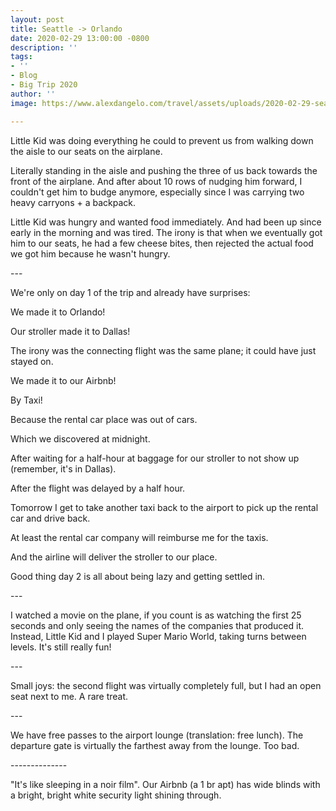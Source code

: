```yaml
---
layout: post
title: Seattle -> Orlando
date: 2020-02-29 13:00:00 -0800
description: ''
tags:
- ''
- Blog
- Big Trip 2020
author: ''
image: https://www.alexdangelo.com/travel/assets/uploads/2020-02-29-seattle-orlando-airplane-luggage.png

---
```

Little Kid was doing everything he could to prevent us from walking down the aisle to our seats on the airplane. 

Literally standing in the aisle and pushing the three of us back towards the front of the airplane. And after about 10 rows of nudging him forward, I couldn't get him to budge anymore, especially since I was carrying two heavy carryons + a backpack. 

Little Kid was hungry and wanted food immediately. And had been up since early in the morning and was tired. The irony is that when we eventually got him to our seats, he had a few cheese bites, then rejected the actual food we got him because he wasn't hungry.

\---

We're only on day 1 of the trip and already have surprises:

We made it to Orlando!

Our stroller made it to Dallas!

The irony was the connecting flight was the same plane; it could have just stayed on.

We made it to our Airbnb!

By Taxi!

Because the rental car place was out of cars. 

Which we discovered at midnight. 

After waiting for a half-hour at baggage for our stroller to not show up (remember, it's in Dallas).

After the flight was delayed by a half hour.

Tomorrow I get to take another taxi back to the airport to pick up the rental car and drive back.

At least the rental car company will reimburse me for the taxis.

And the airline will deliver the stroller to our place.

Good thing day 2 is all about being lazy and getting settled in.

\---

I watched a movie on the plane, if you count is as watching the first 25 seconds and only seeing the names of the companies that produced it. Instead, Little Kid and I played Super Mario World, taking turns between levels. It's still really fun!

\---

Small joys: the second flight was virtually completely full, but I had an open seat next to me. A rare treat.

\---

We have free passes to the airport lounge (translation: free lunch). The departure gate is virtually the farthest away from the lounge. Too bad.

\--------------

"It's like sleeping in a noir film". Our Airbnb (a 1 br apt) has wide blinds with a bright, bright white security light shining through.